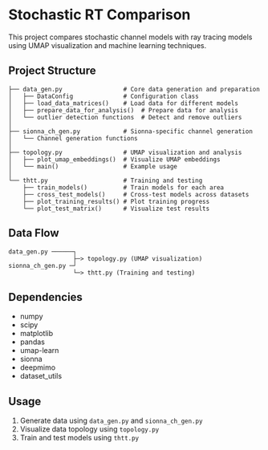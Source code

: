 # Stochastic RT Comparison

This project compares stochastic channel models with ray tracing models using UMAP visualization and machine learning techniques.

## Project Structure

```
├── data_gen.py                 # Core data generation and preparation
│   ├── DataConfig              # Configuration class
│   ├── load_data_matrices()    # Load data for different models
│   ├── prepare_data_for_analysis()  # Prepare data for analysis
│   └── outlier detection functions  # Detect and remove outliers
│
├── sionna_ch_gen.py            # Sionna-specific channel generation
│   └── Channel generation functions
│
├── topology.py                 # UMAP visualization and analysis
│   ├── plot_umap_embeddings()  # Visualize UMAP embeddings
│   └── main()                  # Example usage
│
└── thtt.py                     # Training and testing
    ├── train_models()          # Train models for each area
    ├── cross_test_models()     # Cross-test models across datasets
    ├── plot_training_results() # Plot training progress
    └── plot_test_matrix()      # Visualize test results
```

## Data Flow

```
data_gen.py ──────┐
                  ├─> topology.py (UMAP visualization)
sionna_ch_gen.py ─┘
                  └─> thtt.py (Training and testing)
```

## Dependencies

- numpy
- scipy
- matplotlib
- pandas
- umap-learn
- sionna
- deepmimo
- dataset_utils

## Usage

1. Generate data using `data_gen.py` and `sionna_ch_gen.py`
2. Visualize data topology using `topology.py`
3. Train and test models using `thtt.py`